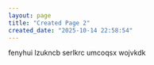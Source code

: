 ```yaml
---
layout: page
title: "Created Page 2"
created_date: "2025-10-14 22:58:54"
---
```


fenyhui lzukncb serlkrc umcoqsx wojvkdk 
